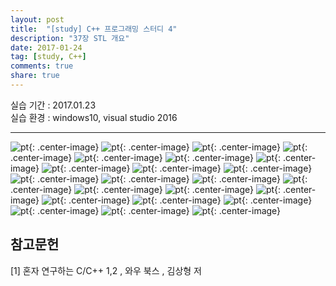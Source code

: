 ---layout: post
title:  "[study] C++ 프로그래밍 스터디 4"
description: "37장 STL 개요"
date: 2017-01-24  
tag: [study, C++]
comments: true
share: true
---


실습 기간 : 2017.01.23  
실습 환경 : windows10, visual studio 2016  

---

![pt]({{site.url}}/img/C++/seminar4/02.jpg){: .center-image}
![pt]({{site.url}}/img/C++/seminar4/03.jpg){: .center-image}
![pt]({{site.url}}/img/C++/seminar4/04.jpg){: .center-image}
![pt]({{site.url}}/img/C++/seminar4/05.jpg){: .center-image}
![pt]({{site.url}}/img/C++/seminar4/06.jpg){: .center-image}
![pt]({{site.url}}/img/C++/seminar4/07.jpg){: .center-image}
![pt]({{site.url}}/img/C++/seminar4/08.jpg){: .center-image}
![pt]({{site.url}}/img/C++/seminar4/09.jpg){: .center-image}
![pt]({{site.url}}/img/C++/seminar4/10.jpg){: .center-image}
![pt]({{site.url}}/img/C++/seminar4/11.jpg){: .center-image}
![pt]({{site.url}}/img/C++/seminar4/12.jpg){: .center-image}
![pt]({{site.url}}/img/C++/seminar4/13.jpg){: .center-image}
![pt]({{site.url}}/img/C++/seminar4/14.jpg){: .center-image}
![pt]({{site.url}}/img/C++/seminar4/15.jpg){: .center-image}
![pt]({{site.url}}/img/C++/seminar4/16.jpg){: .center-image}
![pt]({{site.url}}/img/C++/seminar4/17.jpg){: .center-image}
![pt]({{site.url}}/img/C++/seminar4/18.jpg){: .center-image}
![pt]({{site.url}}/img/C++/seminar4/19.jpg){: .center-image}
![pt]({{site.url}}/img/C++/seminar4/20.jpg){: .center-image}
![pt]({{site.url}}/img/C++/seminar4/21.jpg){: .center-image}
![pt]({{site.url}}/img/C++/seminar4/22.jpg){: .center-image}
![pt]({{site.url}}/img/C++/seminar4/23.jpg){: .center-image}
![pt]({{site.url}}/img/C++/seminar4/24.jpg){: .center-image}


참고문헌
---

[1] 혼자 연구하는 C/C++ 1,2 , 와우 북스 , 김상형 저
